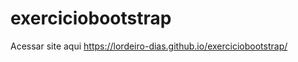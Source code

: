 # exerciciobootstrap
Acessar site aqui <a href="https://lordeiro-dias.github.io/exerciciobootstrap/">https://lordeiro-dias.github.io/exerciciobootstrap/</a>

